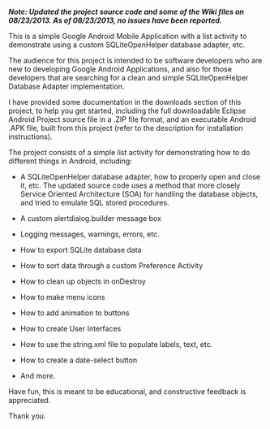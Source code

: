 **_Note: Updated the project source code and some of the Wiki files on 08/23/2013.  As of 08/23/2013, no issues have been reported._**

This is a simple Google Android Mobile Application with a list activity to demonstrate using a custom SQLiteOpenHelper database adapter, etc.

The audience for this project is intended to be software developers who are new to developing Google Android Applications, and also for those developers that are searching for a clean and simple SQLiteOpenHelper Database Adapter implementation.

I have provided some documentation in the downloads section of this project, to help you get started, including the full downloadable Eclipse Android Project source file in a .ZIP file format, and an executable Android .APK file, built from this project (refer to the description for installation instructions).

The project consists of a simple list activity for demonstrating how to do different things in Android, including:

- A SQLiteOpenHelper database adapter, how to properly open and close it, etc.
The updated source code uses a method that more closely Service Oriented Architecture (SOA) for handling the database objects, and tried to emulate SQL stored procedures.

- A custom alertdialog.builder message box

- Logging messages, warnings, errors, etc.

- How to export SQLite database data

- How to sort data through a custom Preference Activity

- How to clean up objects in onDestroy

- How to make menu icons

- How to add animation to buttons

- How to create User Interfaces

- How to use the string.xml file to populate labels, text, etc.

- How to create a date-select button

- And more.

Have fun, this is meant to be educational, and constructive feedback is appreciated.

Thank you.